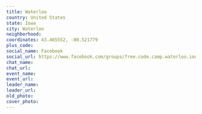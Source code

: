 ```yaml
---
title: Waterloo
country: United States
state: Iowa
city: Waterloo
neighborhood: 
coordinates: 43.465552, -80.521779
plus_code:
social_name: Facebook
social_url: https://www.facebook.com/groups/free.code.camp.waterloo.iowa
chat_name:
chat_url:
event_name:
event_url:
leader_name:
leader_url:
old_photo: 
cover_photo:
---
```

